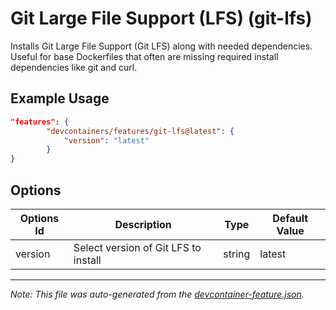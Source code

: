 
# Git Large File Support (LFS) (git-lfs)

Installs Git Large File Support (Git LFS) along with needed dependencies. Useful for base Dockerfiles that often are missing required install dependencies like git and curl.

## Example Usage

```json
"features": {
        "devcontainers/features/git-lfs@latest": {
            "version": "latest"
        }
}
```

## Options

| Options Id | Description | Type | Default Value |
|-----|-----|-----|-----|
| version | Select version of Git LFS to install | string | latest |

---

_Note: This file was auto-generated from the [devcontainer-feature.json](https://github.com/devcontainers/features/blob/main/src/git-lfs/devcontainer-feature.json)._
